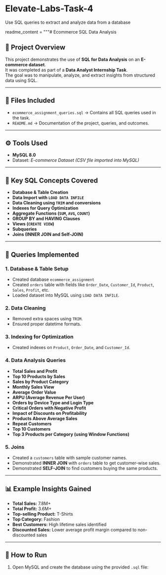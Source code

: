 # Elevate-Labs-Task-4
Use SQL queries to extract and analyze data from a database


readme_content = """# Ecommerce SQL Data Analysis

## 📌 Project Overview
This project demonstrates the use of **SQL for Data Analysis** on an **E-commerce dataset**.  
It was completed as part of a **Data Analyst Internship Task**.  
The goal was to manipulate, analyze, and extract insights from structured data using SQL.

---

## 📂 Files Included
- `ecommerce_assignment_queries.sql` → Contains all SQL queries used in the task.
- `README.md` → Documentation of the project, queries, and outcomes.

---

## ⚙️ Tools Used
- **MySQL 8.0**  
- Dataset: *E-commerce Dataset (CSV file imported into MySQL)*  

---

## 📝 Key SQL Concepts Covered
- **Database & Table Creation**
- **Data Import with `LOAD DATA INFILE`**
- **Data Cleaning using `TRIM` and conversions**
- **Indexes for Query Optimization**
- **Aggregate Functions (`SUM`, `AVG`, `COUNT`)**
- **GROUP BY and HAVING Clauses**
- **Views (`CREATE VIEW`)**
- **Subqueries**
- **Joins (INNER JOIN and Self-JOIN)**

---

## 🔎 Queries Implemented

### 1. Database & Table Setup
- Created database `ecommerce_assignment`  
- Created `orders` table with fields like `Order_Date`, `Customer_Id`, `Product`, `Sales`, `Profit`, etc.  
- Loaded dataset into MySQL using `LOAD DATA INFILE`.

### 2. Data Cleaning
- Removed extra spaces using `TRIM`.  
- Ensured proper datetime formats.  

### 3. Indexing for Optimization
- Created indexes on `Product`, `Order_Date`, and `Customer_Id`.  

### 4. Data Analysis Queries
- **Total Sales and Profit**
- **Top 10 Products by Sales**
- **Sales by Product Category**
- **Monthly Sales View**
- **Average Order Value**
- **ARPU (Average Revenue Per User)**
- **Orders by Device Type and Login Type**
- **Critical Orders with Negative Profit**
- **Impact of Discounts on Profitability**
- **Products Above Average Sales**
- **Repeat Customers**
- **Top 10 Customers**
- **Top 3 Products per Category (using Window Functions)**

### 5. Joins
- Created a `customers` table with sample customer names.  
- Demonstrated **INNER JOIN** with `orders` table to get customer-wise sales.  
- Demonstrated **SELF-JOIN** to find customers buying the same products.

---

## 📊 Example Insights Gained
- **Total Sales:** 7.8M+  
- **Total Profit:** 3.6M+  
- **Top-selling Product:** T-Shirts  
- **Top Category:** Fashion  
- **Best Customers:** High lifetime sales identified  
- **Discounted Sales:** Lower average profit margin compared to non-discounted sales  

---

## 🚀 How to Run
1. Open MySQL and create the database using the provided `.sql` file:  

